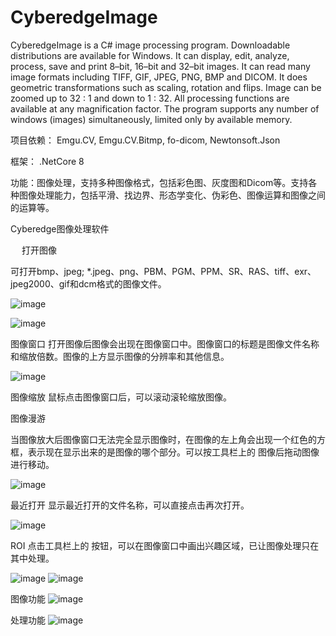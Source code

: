 

# CyberedgeImage

CyberedgeImage is a C# image processing  program. Downloadable distributions are available for Windows. It can display, edit, analyze, process, save and print 8–bit, 16–bit and 32–bit images. It can read many image formats including TIFF, GIF, JPEG, PNG, BMP and DICOM. It does geometric transformations such as scaling, rotation and flips. Image can be zoomed up to 32 : 1 and down to 1 : 32. All processing functions are available at any magnification factor. The program supports any number of windows (images) simultaneously, limited only by available memory.


项目依赖： Emgu.CV, Emgu.CV.Bitmp, fo-dicom, Newtonsoft.Json

框架： .NetCore 8

功能：图像处理，支持多种图像格式，包括彩色图、灰度图和Dicom等。支持各种图像处理能力，包括平滑、找边界、形态学变化、伪彩色、图像运算和图像之间的运算等。





Cyberedge图像处理软件



 
打开图像
 
可打开bmp、jpeg; *.jpeg、png、PBM、PGM、PPM、SR、RAS、tiff、exr、jpeg2000、gif和dcm格式的图像文件。

![image](https://github.com/user-attachments/assets/688ff1f8-ead8-4c6a-b52b-5bf9e04cf085)

![image](https://github.com/user-attachments/assets/0fb2bf2c-f951-44e8-b2ee-fa65211d2f8b)



 

图像窗口
打开图像后图像会出现在图像窗口中。图像窗口的标题是图像文件名称和缩放倍数。图像的上方显示图像的分辨率和其他信息。

![image](https://github.com/user-attachments/assets/a453dddf-bd46-4e78-932f-0c0ef78cc7d2)


图像缩放
鼠标点击图像窗口后，可以滚动滚轮缩放图像。

图像漫游
 
当图像放大后图像窗口无法完全显示图像时，在图像的左上角会出现一个红色的方框，表示现在显示出来的是图像的哪个部分。可以按工具栏上的 图像后拖动图像进行移动。

![image](https://github.com/user-attachments/assets/51c46bb2-9e4f-495c-ae49-1f9d58c6945d)



最近打开
显示最近打开的文件名称，可以直接点击再次打开。

 ![image](https://github.com/user-attachments/assets/e615a98a-8ae1-46f1-a097-07ebfc51e472)

ROI
点击工具栏上的 按钮，可以在图像窗口中画出兴趣区域，已让图像处理只在其中处理。

   ![image](https://github.com/user-attachments/assets/04f6a22f-8473-4a87-9f60-8420a64fb5d0)
![image](https://github.com/user-attachments/assets/ce2a3115-62fb-4cc0-a5ed-76083190afdd)




图像功能
 ![image](https://github.com/user-attachments/assets/56bf46a2-399f-44ed-af71-a232b8f5e695)


处理功能
 ![image](https://github.com/user-attachments/assets/e03de4bd-29ef-4a99-a725-95ef82b54a8b)




